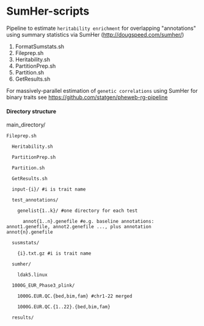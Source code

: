 # SumHer-scripts

Pipeline to estimate ```heritability enrichment``` for overlapping "annotations" using summary statistics via SumHer (http://dougspeed.com/sumher/)


1. FormatSumstats.sh
2. Fileprep.sh
3. Heritability.sh
4. PartitionPrep.sh
5. Partition.sh
6. GetResults.sh

For massively-parallel estimation of ```genetic correlations``` using SumHer for binary traits see https://github.com/statgen/pheweb-rg-pipeline

#### Directory structure

main_directory/<br/>
  <pre><code>Fileprep.sh<br/>
  Heritability.sh<br/>
  PartitionPrep.sh<br/>
  Partition.sh<br/>
  GetResults.sh<br/>
  input-{i}/ #i is trait name<br/>
  test_annotations/<br/>
    genelist{1..k}/ #one directory for each test<br/>
      annot{1..n}.genefile #e.g. baseline annotations: annot1.genefile, annot2.genefile ..., plus annotation annot{n}.genefile<br/>
  susmstats/<br/>
    {i}.txt.gz #i is trait name<br/>
  sumher/<br/>
    ldak5.linux<br/>
  1000G_EUR_Phase3_plink/<br/>
    1000G.EUR.QC.{bed,bim,fam} #chr1-22 merged<br/>
    1000G.EUR.QC.{1..22}.{bed,bim,fam}<br/>
  results/<br/>
